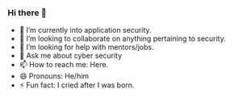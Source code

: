 ### Hi there 👋


- 🌱 I’m currently into application security.
- 👯 I’m looking to collaborate on anything pertaining to security.
- 🤔 I’m looking for help with mentors/jobs.
- 💬 Ask me about cyber security
- 📫 How to reach me: Here.
- 😄 Pronouns: He/him
- ⚡ Fun fact: I cried after I was born.
